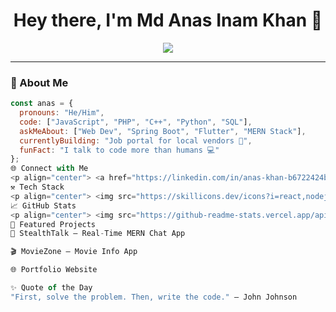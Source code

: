 <!-- Dangerous & Cool GitHub Profile README by Anas Khan -->

<h1 align="center">Hey there, I'm Md Anas Inam Khan 👋</h1>
<p align="center">
  <img src="https://readme-typing-svg.herokuapp.com?color=F77F00&center=true&lines=Full-Stack+Developer;MERN+Stack+Wizard;Open+Source+Enthusiast;Coding+My+Dreams+into+Reality" />
</p>

---

### 🧠 About Me

```js
const anas = {
  pronouns: "He/Him",
  code: ["JavaScript", "PHP", "C++", "Python", "SQL"],
  askMeAbout: ["Web Dev", "Spring Boot", "Flutter", "MERN Stack"],
  currentlyBuilding: "Job portal for local vendors 🚀",
  funFact: "I talk to code more than humans 💻"
};
🌐 Connect with Me
<p align="center"> <a href="https://linkedin.com/in/anas-khan-b6722424b"><img src="https://img.shields.io/badge/LinkedIn-%230077B5.svg?&style=for-the-badge&logo=linkedin&logoColor=white"/></a> <a href="mailto:anaskhan9501499079@gmail.com"><img src="https://img.shields.io/badge/Gmail-D14836?style=for-the-badge&logo=gmail&logoColor=white"/></a> <a href="https://github.com/Anas-7860"><img src="https://img.shields.io/badge/GitHub-%23121011.svg?&style=for-the-badge&logo=github&logoColor=white"/></a> <a href="https://anas-7860.github.io/Portfolio-Anas005/"><img src="https://img.shields.io/badge/Portfolio-000000?style=for-the-badge&logo=About.me&logoColor=white"/></a> </p>
⚒️ Tech Stack
<p align="center"> <img src="https://skillicons.dev/icons?i=react,nodejs,mongodb,express,html,css,js,php,bootstrap,tailwind,git,github,vscode,mysql,java,c,python,postman" /> </p>
📈 GitHub Stats
<p align="center"> <img src="https://github-readme-stats.vercel.app/api?username=Anas-7860&show_icons=true&theme=radical&hide_border=true" alt="Anas' GitHub Stats"/> <br /> <img src="https://github-readme-streak-stats.herokuapp.com?user=Anas-7860&theme=radical&hide_border=true" alt="Anas' GitHub Streak"/> <br /> <img src="https://github-readme-stats.vercel.app/api/top-langs/?username=Anas-7860&layout=compact&theme=radical&hide_border=true" alt="Top Languages"/> </p>
🚀 Featured Projects
🔗 StealthTalk – Real-Time MERN Chat App

🎬 MovieZone – Movie Info App

🌐 Portfolio Website

✨ Quote of the Day
"First, solve the problem. Then, write the code." – John Johnson

